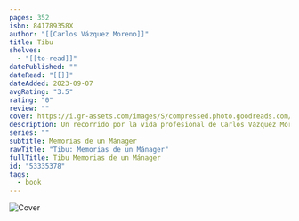 ```yaml
---
pages: 352
isbn: 841789358X
author: "[[Carlos Vázquez Moreno]]"
title: Tibu
shelves:
  - "[[to-read]]"
datePublished: ""
dateRead: "[[]]"
dateAdded: 2023-09-07
avgRating: "3.5"
rating: "0"
review: ""
cover: https://i.gr-assets.com/images/S/compressed.photo.goodreads.com/books/1588693432l/53335378._SY475_.jpg
description: Un recorrido por la vida profesional de Carlos Vázquez Moreno "Tibu". Un testimonio fiel, sin edulcorar, muchas veces descarnado y emotivo, de su carrera como músico, productor discográfico y mánager de estrellas como Hombres G, Aute, El Canto del Loco, o Miguel Ríos; un libro que no busca ser un mero ajuste de cuentas ni un muestrario de anécdotas. Desde la muerte de Franco hasta la actualidad, Tibu pone nombre y cara al negocio de la música en España, ofreciendo al lector una visión, desde dentro, de cómo funciona, de verdad, este negocio. Nos muestra toda una vida, la suya, que ha girado alrededor de artistas, músicos y toda esa farándula que les rodea, que hasta hace muy poco volaba en pos del dinero, y que lo llevó a conocer de primera mano la oscuridad que se esconde en una celda.
series: ""
subtitle: Memorias de un Mánager
rawTitle: "Tibu: Memorias de un Mánager"
fullTitle: Tibu Memorias de un Mánager
id: "53335378"
tags:
  - book
---
```

![Cover](https:&#x2F;&#x2F;i.gr-assets.com&#x2F;images&#x2F;S&#x2F;compressed.photo.goodreads.com&#x2F;books&#x2F;1588693432l&#x2F;53335378._SY475_.jpg)
